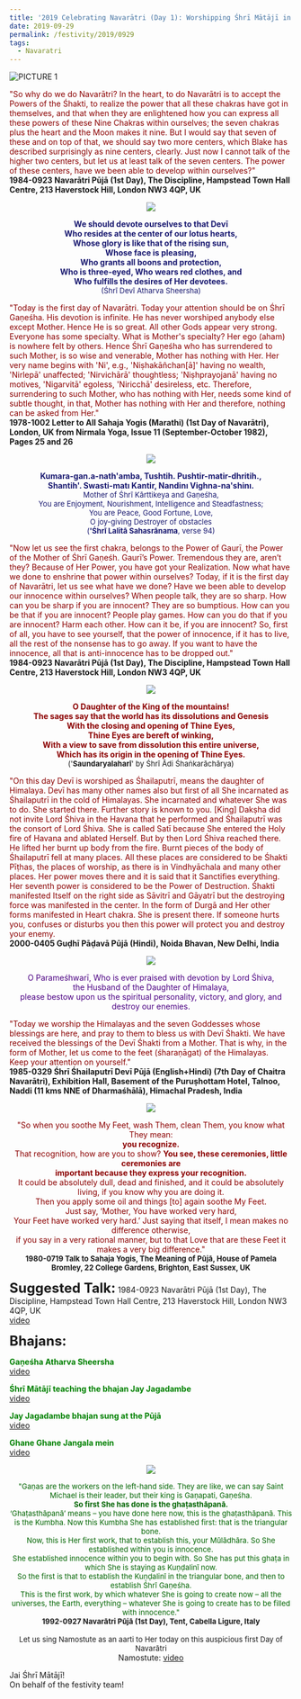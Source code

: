 ```yaml
---
title: '2019 Celebrating Navarātri (Day 1): Worshipping Śhrī Mātājī in the form of Śhrī Śhailaputrī and keeping our attention on Śhrī Gaṇeśha'
date: 2019-09-29
permalink: /festivity/2019/0929
tags:
  - Navaratri
---
```


![PICTURE 1](/images/image1.png)

<p>
<font color="DarkRed">"So why do we do Navarātri? In the heart, to do Navarātri is to accept the Powers of the Śhakti, to realize the power that all these chakras have got in themselves, and that when they are enlightened how you can express all these powers of these Nine Chakras within ourselves; the seven chakras plus the heart and the Moon makes it nine. But I would say that seven of these and on top of that, we should say two more centers, which Blake has described surprisingly as nine centers, clearly. Just now I cannot talk of the higher two centers, but let us at least talk of the seven centers. The power of these centers, have we been able to develop within ourselves?"</font><br>
<b>1984-0923 Navarātri Pūjā (1st Day), The Discipline, Hampstead Town Hall Centre, 213 Haverstock Hill, London NW3 4QP, UK</b>
</p>

<div style="text-align: center"><img src="/images/image164.png" /></div>

<p style="color:green; text-align:center;">
<font color="MidNightBlue"><b>We should devote ourselves to that Devī<br>
Who resides at the center of our lotus hearts,<br>
Whose glory is like that of the rising sun,<br>
Whose face is pleasing,<br>
Who grants all boons and protection,<br>
Who is three-eyed, Who wears red clothes, and<br>
Who fulfills the desires of Her devotees.</b><br>
<font size="-1">(Śhrī Devī Atharva Sheersha)</font></font>
</p>

<p>
<font color="DarkRed">"Today is the first day of Navarātri. Today your attention should be on Śhrī Gaṇeśha. His devotion is infinite. He has never worshiped anybody else except Mother. Hence He is so great. All other Gods appear very strong. Everyone has some specialty. What is Mother's specialty? Her ego (aham) is nowhere felt by others. Hence Śhrī Gaṇeśha who has surrendered to such Mother, is so wise and venerable, Mother has nothing with Her. Her very name begins with 'Ni', e.g., 'Niṣhakāñchan[ā]' having no wealth, 'Nirlepā' unaffected; 'Nirvichārā' thoughtless; 'Niṣhprayojanā' having no motives, 'Nigarvitā' egoless, 'Niricchā' desireless, etc. Therefore, surrendering to such Mother, who has nothing with Her, needs some kind of subtle thought, in that, Mother has nothing with Her and therefore, nothing can be asked from Her."</font><br>
<b>1978-1002 Letter to All Sahaja Yogis (Marathi) (1st Day of Navarātri), London, UK from Nirmala Yoga, Issue 11 (September-October 1982), Pages 25 and 26</b>
</p>

<div style="text-align: center"><img src="/images/image165.png" /></div>

<p style="text-align:center;">
<font color="MidNightBlue"><b>Kumara-gan.a-nath'amba, Tushtih. Pushtir-matir-dhritih.,<br>
Shantih'. Swasti-matı  Kantir, Nandinı Vighna-na'shinı.</b><br>
<font size="-1">Mother of Śhrī Kārttikeya and Gaṇeśha,<br>
You are Enjoyment, Nourishment, Intelligence and Steadfastness;<br>
You are Peace, Good Fortune, Love,<br>
O joy-giving Destroyer of obstacles<br>
(<b>'Śhrī Lalitā Sahasrānama</b>, verse 94)</font></font>
</p>

<p>
<font color="DarkRed">"Now let us see the first chakra, belongs to the Power of Gaurī, the Power of the Mother of Śhrī Gaṇeśh. Gaurī’s Power. Tremendous they are, aren’t they? Because of Her Power, you have got your Realization. Now what have we done to enshrine that power within ourselves? Today, if it is the first day of Navarātri, let us see what have we done? Have we been able to develop our innocence within ourselves? When people talk, they are so sharp. How can you be sharp if you are innocent? They are so bumptious. How can you be that if you are innocent? People play games. How can you do that if you are innocent? Harm each other. How can it be, if you are innocent? So, first of all, you have to see yourself, that the power of innocence, if it has to live, all the rest of the nonsense has to go away. If you want to have the innocence, all that is anti-innocence has to be dropped out."</font><br>
<b>1984-0923 Navarātri Pūjā (1st Day), The Discipline, Hampstead Town Hall Centre, 213 Haverstock Hill, London NW3 4QP, UK</b>
</p>

<div style="text-align: center"><img src="/images/image166.png" /></div>

<p style="text-align:center;">
<font color="DarkRed"><b>O  Daughter of the King of the mountains!<br>
The sages say that the world has its dissolutions and Genesis<br>
With the closing and opening of Thine Eyes,<br>
Thine Eyes are bereft of winking,<br>
With a view to save from dissolution this entire universe,<br>
Which has its origin in the opening of Thine Eyes.</b><br></font>
<font size="-1">('<b>Saundaryalaharī</b>' by Śhrī Ādi Śhaṅkarāchārya)</font>
</p>

<p>
<font color="DarkRed">"On this day Devī is worshiped as Śhailaputrī, means the daughter of Himalaya. Devī has many other names also but first of all She incarnated as Śhailaputrī in the cold of Himalayas. She incarnated and whatever She was to do. She started there. Further story is known to you. [King] Dakṣha did not invite Lord Śhiva in the Havana that he performed and Śhailaputrī was the consort of Lord Śhiva. She is called Satī because She entered the Holy fire of Havana and ablated Herself. But by then Lord Śhiva reached there. He lifted her burnt up body from the fire. Burnt pieces of the body of Śhailaputrī fell at many places. All these places are considered to be Śhakti Pīṭhas, the places of worship, as there is in Vindhyāchala and many other places. Her power moves there and it is said that it Sanctifies everything. Her seventh power is considered to be the Power of Destruction. Śhakti manifested Itself on the right side as Sāvitrī and Gāyatrī but the destroying force was manifested in the center. In the form of Durgā and Her other forms manifested in Heart chakra. She is present there. If someone hurts you, confuses or disturbs you then this power will protect you and destroy your enemy.</font><br>
<b>2000-0405 Guḍhī Pāḍavā Pūjā (Hindi), Noida Bhavan, New Delhi, India</b>
</p>

<div style="text-align: center"><img src="/images/image167.png" /></div>

<p style="color:indigo; text-align:center;">
O Parameśhwarī, Who is ever praised with devotion by Lord Śhiva,<br>
the Husband of the Daughter of Himalaya,<br>
please bestow upon us the spiritual personality, victory, and glory, and destroy our enemies.
</p>

<p>
<font color="DarkRed">"Today we worship the Himalayas and the seven Goddesses whose blessings are here, and pray to them to bless us with Devī Śhakti. We have received the blessings of the Devī Śhakti from a Mother. That is why, in the form of Mother, let us come to the feet (śharaṇāgat) of the Himalayas.<br>
Keep your attention on yourself."</font><br>
<b>1985-0329 Śhrī Śhailaputrī Devī Pūjā (English+Hindi) (7th Day of Chaitra Navarātri), Exhibition Hall, Basement of the Puruṣhottam Hotel, Talnoo​, ​Naddi (11 kms NNE of Dharmaśhālā), Himachal Pradesh, India</b>
</p>

<div style="text-align: center"><img src="/images/image168.png" /></div>

<p style="text-align:center;">
<font color="DarkRed">"So when you soothe My Feet, wash Them, clean Them, you know what They mean:<br>
<b>you recognize.</b><br>
That recognition, how are you to show? <b>You see, these ceremonies, little ceremonies are<br>
important because they express your recognition.</b><br>
It could be absolutely dull, dead and finished, and it could be absolutely<br>
living, if you know why you are doing it.<br>
Then you apply some oil and things [to] again soothe My Feet.<br>
Just say, ‘Mother, You have worked very hard,<br>
Your Feet have worked very hard.’ Just saying that itself, I mean makes no difference otherwise,<br>
if you say in a very rational manner, but to that Love that are these Feet it makes a very big difference."</font><br>
<font size="-1"><b>1980-0719 Talk to Sahaja Yogis, The Meaning of Pūjā, House of Pamela Bromley, 22 College Gardens, Brighton, East Sussex, UK</b></font>
</p>

<font size="+2"><b>Suggested Talk:</b></font> 1984-0923 Navarātri Pūjā (1st Day), The Discipline, Hampstead Town Hall Centre, 213 Haverstock Hill, London NW3 4QP, UK<br><a href="https://www.youtube.com/watch?v=P1znzNlPCm0&vl=en "> video</a><br>

<font size="+2"><b>Bhajans:</b></font>

<p>
<font color="green"><b>Gaṇeśha Atharva Sheersha</b></font><br>
<a href="https://www.youtube.com/watch?v=Dxl42_lBRJ4"> video</a><br>
</p>

<p>
<font color="green"><b>Śhrī Mātājī teaching the bhajan Jay Jagadambe</b></font><br>
<a href="https://youtu.be/9jMjx13o9dA">video</a>
</p>

<p>
<font color="green"><b>Jay Jagadambe bhajan sung at the Pūjā</b></font><br>
<a href="https://www.youtube.com/watch?v=KbUT-S2AcBY">video</a>
</p>
 
<p>
<font color="green"><b>Ghane Ghane Jangala mein</b></font><br>
<a href="https://www.youtube.com/watch?v=IV9iyQnpEGw&feature=youtu.be">video</a> 
</p>

<div style="text-align: center"><img src="/images/image169.png" /></div>

<p style="text-align:center;">
<font size="-1"><font color="DarkGreen">"Gaṇas are the workers on the left-hand side. They are like, we can say Saint Michael is their leader, but their king is Gaṇapati, Gaṇeśha.<br>
<b>So first She has done is the ghaṭasthāpanā.</b><br>
‘Ghaṭasthāpanā’ means – you have done here now, this is the ghaṭasthāpanā. This is the Kumbha. Now this Kumbha She has established first: that is the triangular bone.<br> 
Now, this is Her first work, that to establish this, your Mūlādhāra. So She established within you is innocence.<br>
She established innocence within you to begin with. So She has put this ghaṭa in which She is staying as Kuṇḍalinī now.<br>
So the first is that to establish the Kuṇḍalinī in the triangular bone, and then to establish Śhrī Gaṇeśha.<br>
This is the first work, by which whatever She is going to create now – all the universes, the Earth, everything – whatever She is going to create has to be filled with innocence."</font><br>
<b>1992-0927 Navarātri Pūjā (1st Day), Tent, Cabella Ligure, Italy</b><br>
<br>
Let us sing Namostute as an aarti to Her today on this auspicious first Day of Navarātri<br></font>
Namostute: <a href="https://www.youtube.com/embed/xlhoVI-SylQ?hl=en&fs=1">video</a>
</p>

Jai Śhrī Mātājī!<br>
On behalf of the festivity team!